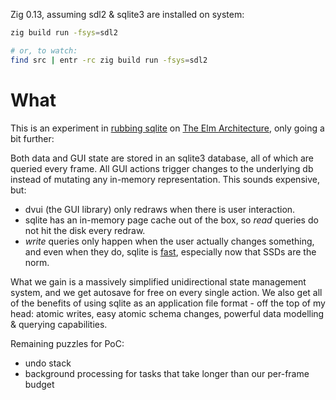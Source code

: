 Zig 0.13, assuming sdl2 & sqlite3 are installed on system:

```sh
zig build run -fsys=sdl2

# or, to watch:
find src | entr -rc zig build run -fsys=sdl2
```

# What

This is an experiment in [rubbing sqlite][1] on [The Elm Architecture][2], only
going a bit further:

Both data and GUI state are stored in an sqlite3 database, all of which are
queried every frame. All GUI actions trigger changes to the underlying db
instead of mutating any in-memory representation. This sounds expensive, but:

- dvui (the GUI library) only redraws when there is user interaction.
- sqlite has an in-memory page cache out of the box, so _read_ queries do not
  hit the disk every redraw.
- _write_ queries only happen when the user actually changes something, and
  even when they do, sqlite is [fast][3], especially now that SSDs are the norm.

What we gain is a massively simplified unidirectional state management system,
and we get autosave for free on every single action. We also get all of the
benefits of using sqlite as an application file format - off the top of my
head: atomic writes, easy atomic schema changes, powerful data modelling &
querying capabilities.

Remaining puzzles for PoC:

- undo stack
- background processing for tasks that take longer than our per-frame budget

[1]: https://www.hytradboi.com/2022/building-data-centric-apps-with-a-reactive-relational-database
[2]: https://guide.elm-lang.org/architecture/
[3]: https://www.sqlite.org/faq.html#q19
